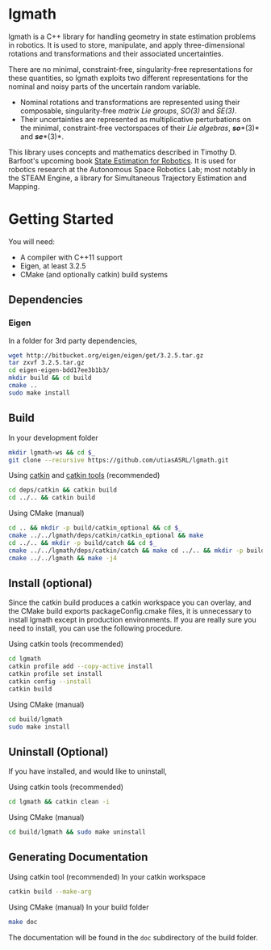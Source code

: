 # lgmath
lgmath is a C++ library for handling geometry in state estimation problems in robotics.
It is used to store, manipulate, and apply three-dimensional rotations and transformations and their associated uncertainties.

There are no minimal, constraint-free, singularity-free representations for these quantities,
  so lgmath exploits two different representations for the nominal and noisy parts of the uncertain random variable.
- Nominal rotations and transformations are represented using their composable, singularity-free *matrix Lie groups*, *SO(3)* and *SE(3)*.
- Their uncertainties are represented as multiplicative perturbations on the minimal, constraint-free vectorspaces of their *Lie algebras*, ***so****(3)* and ***se****(3)*.

This library uses concepts and mathematics described in Timothy D. Barfoot's upcoming book [State Estimation for Robotics](asrl.utias.utoronto.ca/~tdb/bib/barfoot_ser15.pdf).
It is used for robotics research at the Autonomous Space Robotics Lab;
  most notably in the STEAM Engine, a library for Simultaneous Trajectory Estimation and Mapping.

# Getting Started
You will need:
- A compiler with C++11 support
- Eigen, at least 3.2.5
- CMake (and optionally catkin) build systems

## Dependencies

### Eigen
In a folder for 3rd party dependencies,
```bash
wget http://bitbucket.org/eigen/eigen/get/3.2.5.tar.gz
tar zxvf 3.2.5.tar.gz
cd eigen-eigen-bdd17ee3b1b3/
mkdir build && cd build
cmake ..
sudo make install
```

## Build
In your development folder
```bash
mkdir lgmath-ws && cd $_
git clone --recursive https://github.com/utiasASRL/lgmath.git
```

Using [catkin](https://github.com/ros/catkin)
and [catkin tools](https://github.com/catkin/catkin_tools) (recommended)
```bash
cd deps/catkin && catkin build
cd ../.. && catkin build
```

Using CMake (manual)
```bash
cd .. && mkdir -p build/catkin_optional && cd $_
cmake ../../lgmath/deps/catkin/catkin_optional && make
cd ../.. && mkdir -p build/catch && cd $_
cmake ../../lgmath/deps/catkin/catch && make cd ../.. && mkdir -p build/lgmath && cd $_
cmake ../../lgmath && make -j4
```

## Install (optional)

Since the catkin build produces a catkin workspace you can overlay, and the CMake build exports
packageConfig.cmake files, it is unnecessary to install lgmath except in production environments. If
you are really sure you need to install, you can use the following procedure.

Using catkin tools (recommended) 
```bash 
cd lgmath 
catkin profile add --copy-active install 
catkin profile set install 
catkin config --install 
catkin build
```

Using CMake (manual)
```bash 
cd build/lgmath 
sudo make install
```

## Uninstall (Optional)

If you have installed, and would like to uninstall,

Using catkin tools (recommended) 
```bash 
cd lgmath && catkin clean -i
```

Using CMake (manual)
```bash
cd build/lgmath && sudo make uninstall
```

## Generating Documentation

Using catkin tool (recommended)
In your catkin workspace
```bash
catkin build --make-arg
```


Using CMake (manual)
In your build folder
```bash
make doc
```

The documentation will be found in the `doc` subdirectory of the build folder.
